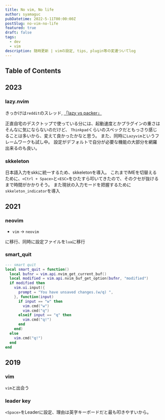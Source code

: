 ```yaml
---
title: No vim, No life
author: syamaguc
pubDatetime: 2022-5-11T00:00:00Z
postSlug: no-vim-no-life
featured: true
draft: false
tags:
  - dev
  - vim
description: 随時更新 | vimの設定, tips, plugin等の変遷ついてlog
---
```


## Table of Contents

## 2023

### lazy.nvim

きっかけは`reddit`のスレッド, [「lazy vs packer」](https://www.reddit.com/r/neovim/comments/11d1wjm/lazy_vs_packer/)

正直自宅のデスクトップで使っている分には、起動速度とかプラグインの重さはそんなに気にならないのだけど、
`Thinkpad`くらいのスペックだともっさり感じることは多いから、変えて良かったかなと思う。
また、同時に`Lazyvim`というフレームワークも試し中。
設定がデフォルトで自分が必要な機能の大部分を網羅出来るのも良い。

### skkeleton

日本語入力をskkに統一するため、skkeletonを導入。
これまでIMEを切替えるために、`<Ctrl + Space>`と`<ESC>`をひたすら叩いてきたので、そのクセが抜けるまで時間がかかりそう。
また現状の入力モードを把握するために`skkeleton_indicator`を導入

## 2021

### neovim

- `vim` -> `neovim`

に移行、同時に設定ファイルを`lua`に移行

### smart_quit

```lua
--- smart quit
local smart_quit = function()
  local bufnr = vim.api.nvim_get_current_buf()
  local modified = vim.api.nvim_buf_get_option(bufnr, "modified")
  if modified then
    vim.ui.input({
      prompt = "You have unsaved changes.(w/q) ",
    }, function(input)
      if input == "w" then
        vim.cmd("w")
        vim.cmd("q")
      elseif input == "q" then
        vim.cmd("q!")
      end
    end)
  else
    vim.cmd("q!")
  end
end
```

## 2019

### vim

`vim`と出会う

### leader key

`<Space>`をLeaderに設定、理由は英字キーボードだと最も叩きやすいから。
